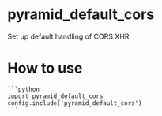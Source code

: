 # pyramid_default_cors
Set up default handling of CORS XHR

# How to use

    ```python
    import pyramid_default_cors
    config.include('pyramid_default_cors')
    ```
